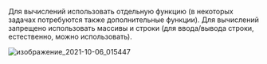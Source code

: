 Для вычислений использовать отдельную функцию (в некоторых задачах потребуются также дополнительные функции). Для вычислений запрещено использовать массивы и строки (для ввода/вывода строки, естественно, можно использовать).

![изображение_2021-10-06_015447](https://user-images.githubusercontent.com/90501362/136113754-4e26bcbb-af86-4a8a-b46a-2c7c6efb5f55.png)
